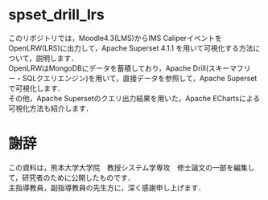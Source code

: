 # spset_drill_lrs
このリポジトリでは，Moodle4.3(LMS)からIMS CaliperイベントをOpenLRW(LRS)に出力して，Apache Superset 4.1.1 を用いて可視化する方法について，説明します．  
OpenLRWはMongoDBにデータを蓄積しており，Apache Drill(スキーマフリー・SQLクエリエンジン)を用いて，直接データを参照して，Apache Supersetで可視化します．  
その他，Apache Supersetのクエリ出力結果を用いた，Apache EChartsによる可視化方法も紹介します．    
# 謝辞
この資料は，熊本大学大学院　教授システム学専攻　修士論文の一部を編集して，研究者のために公開したものです．  
主指導教員，副指導教員の先生方に，深く感謝申し上げます．
